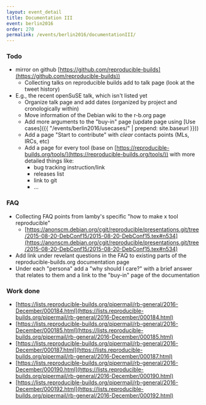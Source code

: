 ```yaml
---
layout: event_detail
title: Documentation III
event: berlin2016
order: 270
permalink: /events/berlin2016/documentationIII/
---
```


### Todo
 * mirror on github [https://github.com/reproducible-builds](https://github.com/reproducible-builds))
   * Collecting talks on reproducible builds add to talk page (look at the tweet history)
 * E.g., the recent openSuSE talk, which isn't listed yet
   * Organize talk page and add dates (organized by project and cronologically within)
   * Move information of the Debian wiki to the r-b.org page
   * Add more arguments to the "buy-in" page (update page using [Use cases]({{ "/events/berlin2016/usecases/" | prepend: site.baseurl }}))
   * Add a page "Start to contribute" with *clear* contacts points (MLs, IRCs, etc)
   * Add a page for every tool (base on [https://reproducible-builds.org/tools/](https://reproducible-builds.org/tools/)) with more detailed things like:
      * bug tracking instruction/link
      * releases list
      * link to git
      * ...

### FAQ
 * Collecting FAQ points from lamby's specific "how to make x tool reproducible" 
   * [https://anonscm.debian.org/cgit/reproducible/presentations.git/tree/2015-08-20-DebConf15/2015-08-20-DebConf15.tex#n534](https://anonscm.debian.org/cgit/reproducible/presentations.git/tree/2015-08-20-DebConf15/2015-08-20-DebConf15.tex#n534)
 * Add link under revelant questions in the FAQ to existing parts of the reproducible-builds.org documentation page
 *  Under each "persona" add a "why should I care?" with a brief answer that relates to them and a link to the "buy-in" page of the documentation
	
### Work done

 * [https://lists.reproducible-builds.org/pipermail/rb-general/2016-December/000184.html](https://lists.reproducible-builds.org/pipermail/rb-general/2016-December/000184.html)
 * [https://lists.reproducible-builds.org/pipermail/rb-general/2016-December/000185.html](https://lists.reproducible-builds.org/pipermail/rb-general/2016-December/000185.html)
 * [https://lists.reproducible-builds.org/pipermail/rb-general/2016-December/000187.html](https://lists.reproducible-builds.org/pipermail/rb-general/2016-December/000187.html)
 * [https://lists.reproducible-builds.org/pipermail/rb-general/2016-December/000190.html](https://lists.reproducible-builds.org/pipermail/rb-general/2016-December/000190.html)
 * [https://lists.reproducible-builds.org/pipermail/rb-general/2016-December/000192.html](https://lists.reproducible-builds.org/pipermail/rb-general/2016-December/000192.html)

